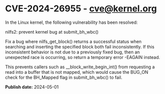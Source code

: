 # CVE-2024-26955 - cve@kernel.org

In the Linux kernel, the following vulnerability has been resolved:

nilfs2: prevent kernel bug at submit_bh_wbc()

Fix a bug where nilfs_get_block() returns a successful status when
searching and inserting the specified block both fail inconsistently.  If
this inconsistent behavior is not due to a previously fixed bug, then an
unexpected race is occurring, so return a temporary error -EAGAIN instead.

This prevents callers such as __block_write_begin_int() from requesting a
read into a buffer that is not mapped, which would cause the BUG_ON check
for the BH_Mapped flag in submit_bh_wbc() to fail.

**Publish date:** 2024-05-01
